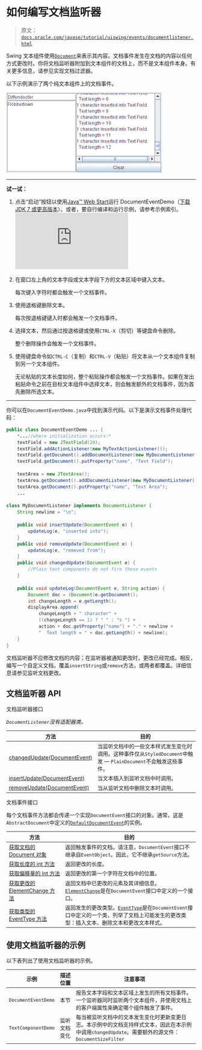 # 如何编写文档监听器

> 原文：[`docs.oracle.com/javase/tutorial/uiswing/events/documentlistener.html`](https://docs.oracle.com/javase/tutorial/uiswing/events/documentlistener.html)

Swing 文本组件使用[`Document`](https://docs.oracle.com/javase/8/docs/api/javax/swing/text/Document.html)来表示其内容。文档事件发生在文档的内容以任何方式更改时。你将文档监听器附加到文本组件的文档上，而不是文本组件本身。有关更多信息，请参见实现文档过滤器。

以下示例演示了两个纯文本组件上的文档事件。

![此屏幕截图展示了 DocumentEventDemo 示例的输出。](img/a4499b16b23e6821ada0187f80d6a918.png)

* * *

**试一试：**

1.  点击“启动”按钮以使用[Java™ Web Start](http://www.oracle.com/technetwork/java/javase/javawebstart/index.html)运行 DocumentEventDemo（[下载 JDK 7 或更高版本](http://www.oracle.com/technetwork/java/javase/downloads/index.html)）。或者，要自行编译和运行示例，请参考示例索引。![启动 DocumentEventDemo 示例](https://docs.oracle.com/javase/tutorialJWS/samples/uiswing/DocumentEventDemoProject/DocumentEventDemo.jnlp)

1.  在窗口左上角的文本字段或文本字段下方的文本区域中键入文本。

    每次键入字符时都会触发一个文档事件。

1.  使用退格键删除文本。

    每次按退格键键入时都会触发一个文档事件。

1.  选择文本，然后通过按退格键或使用`CTRL-X`（剪切）等键盘命令删除。

    整个删除操作会触发一个文档事件。

1.  使用键盘命令如`CTRL-C`（复制）和`CTRL-V`（粘贴）将文本从一个文本组件复制到另一个文本组件。

    无论粘贴的文本长度如何，整个粘贴操作都会触发一个文档事件。如果在发出粘贴命令之前在目标文本组件中选择文本，则会触发额外的文档事件，因为首先删除所选文本。

* * *

你可以在`DocumentEventDemo.java`中找到演示代码。以下是演示文档事件处理代码：

```java
public class DocumentEventDemo ... {
    *...//where initialization occurs:*
    textField = new JTextField(20);
    textField.addActionListener(new MyTextActionListener());
    textField.getDocument().addDocumentListener(new MyDocumentListener());
    textField.getDocument().putProperty("name", "Text Field");

    textArea = new JTextArea();
    textArea.getDocument().addDocumentListener(new MyDocumentListener());
    textArea.getDocument().putProperty("name", "Text Area");
    ...

class MyDocumentListener implements DocumentListener {
    String newline = "\n";

    public void insertUpdate(DocumentEvent e) {
        updateLog(e, "inserted into");
    }
    public void removeUpdate(DocumentEvent e) {
        updateLog(e, "removed from");
    }
    public void changedUpdate(DocumentEvent e) {
        //Plain text components do not fire these events
    }

    public void updateLog(DocumentEvent e, String action) {
        Document doc = (Document)e.getDocument();
        int changeLength = e.getLength();
        displayArea.append(
            changeLength + " character" +
            ((changeLength == 1) ? " " : "s ") +
            action + doc.getProperty("name") + "." + newline +
            "  Text length = " + doc.getLength() + newline);
    }
}

```

文档监听器不应修改文档的内容；在监听器被通知更改时，更改已经完成。相反，编写一个自定义文档，覆盖`insertString`或`remove`方法，或两者都覆盖。详细信息请参见监听文档更改。

## 文档监听器 API

文档监听器接口

*`DocumentListener`没有适配器类。*

| 方法 | 目的 |
| --- | --- |
| [changedUpdate(DocumentEvent)](https://docs.oracle.com/javase/8/docs/api/javax/swing/event/DocumentListener.html#changedUpdate-javax.swing.event.DocumentEvent-) | 当监听文档中的一些文本样式发生变化时调用。这种事件仅从`StyledDocument`中触发 — `PlainDocument`不会触发这些事件。 |
| [insertUpdate(DocumentEvent)](https://docs.oracle.com/javase/8/docs/api/javax/swing/event/DocumentListener.html#insertUpdate-javax.swing.event.DocumentEvent-) | 当文本插入到监听文档中时调用。 |
| [removeUpdate(DocumentEvent)](https://docs.oracle.com/javase/8/docs/api/javax/swing/event/DocumentListener.html#removeUpdate-javax.swing.event.DocumentEvent-) | 当从监听文档中删除文本时调用。 |

文档事件接口

每个文档事件方法都会传递一个实现`DocumentEvent`接口的对象。通常，这是`AbstractDocument`中定义的[`DefaultDocumentEvent`](https://docs.oracle.com/javase/8/docs/api/javax/swing/text/AbstractDocument.DefaultDocumentEvent.html)的实例。

| 方法 | 目的 |
| --- | --- |
| [获取文档的 Document 对象](https://docs.oracle.com/javase/8/docs/api/javax/swing/event/DocumentEvent.html#getDocument--) | 返回触发事件的文档。请注意，`DocumentEvent`接口不继承自`EventObject`。因此，它不继承`getSource`方法。 |
| [获取长度的 int 方法](https://docs.oracle.com/javase/8/docs/api/javax/swing/event/DocumentEvent.html#getLength--) | 返回更改的长度。 |
| [获取偏移量的 int 方法](https://docs.oracle.com/javase/8/docs/api/javax/swing/event/DocumentEvent.html#getOffset--) | 返回更改的第一个字符在文档中的位置。 |
| [获取更改的 ElementChange 方法](https://docs.oracle.com/javase/8/docs/api/javax/swing/event/DocumentEvent.html#getChange-javax.swing.text.Element-) | 返回文档中已更改的元素及其详细信息。[`ElementChange`](https://docs.oracle.com/javase/8/docs/api/javax/swing/event/DocumentEvent.ElementChange.html)是在`DocumentEvent`接口中定义的一个接口。 |
| [获取类型的 EventType 方法](https://docs.oracle.com/javase/8/docs/api/javax/swing/event/DocumentEvent.html#getType--) | 返回发生的更改类型。[`EventType`](https://docs.oracle.com/javase/8/docs/api/javax/swing/event/DocumentEvent.EventType.html)是在`DocumentEvent`接口中定义的一个类，列举了文档上可能发生的更改类型：插入文本、删除文本和更改文本样式。 |

## 使用文档监听器的示例

以下表列出了使用文档监听器的示例。

| 示例 | 描述位置 | 注意事项 |
| --- | --- | --- |
| `DocumentEventDemo` | 本节 | 报告文本字段和文本区域上发生的所有文档事件。一个监听器同时监听两个文本组件，并使用文档上的客户端属性来确定哪个组件触发了事件。 |
| `TextComponentDemo` | 监听文档变化 | 每当被监听文档中的文本发生变化时更新变更日志。本示例中的文档支持样式文本，因此在本示例中调用`changedUpdate`。需要额外的源文件：`DocumentSizeFilter` |
